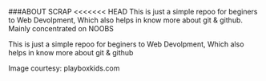 ###ABOUT SCRAP
<<<<<<< HEAD
This is just a simple repoo for beginers to Web Devolpment, Which also helps in know more about git & github. Mainly concentrated on NOOBS

This is just a simple repoo for beginers to Web Devolpment,
Which also helps in know more about git & github

Image courtesy: playboxkids.com
